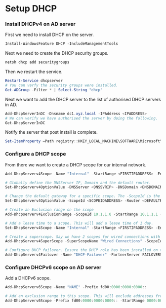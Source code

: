 # Setup DHCP

### Install DHCPv4 on AD server

First we need to install DHCP on the server. 

```powershell
Install-WindowsFeature DHCP -IncludeManagementTools
```

Next we need to create the DHCP security groups.

```cmd
netsh dhcp add securitygroups
```

Then we restart the service.
```powershell
Restart-Service dhcpserver
# You can verfy the security groups were installed.
Get-ADGroup -Filter * | Select-String "dhcp"
```

Next we want to add the DHCP server to the list of authorised DHCP servers in AD.
```powershell
Add-DhcpServerInDC -Dnsname dc1.xyz.local -IPAddress <IPADDRESS>
# We can verify we have authorised the server by doing the following.
Get-DhcpServerInDC
```

Notify the server that post install is complete.
```powershell
Set-ItemProperty –Path registry::HKEY_LOCAL_MACHINE\SOFTWARE\Microsoft\ServerManager\Roles\12 –Name ConfigurationState –Value 2
```

### Configure a DHCP scope

From there we want to create a DHCP scope for our internal network. 

```powershell
Add-DhcpServerv4Scope -Name "Internal" -StartRange <FIRSTIPADDRESS> -EndRange <LASTIPADDRESS> -SubnetMask <SUBNETMASK> -Description "Internal Network"

# Globally define the DNSServer IP, Domain and the default router.
Set-DhcpServerv4OptionValue -DNSServer <DNSSVRIP> -DNSDomain <DNSDOMAINNAME> -Router <DEFAULTGATEWAY>

# Change the default gateway for a specific scope. The -ScopeId is the network address or it can be the start address.
Set-DhcpServerv4OptionValue -ScopeId <SCOPEIDADDRESS> -Router <DEFAULTROUTER>

# Create an Exclusion range on the scope
Add-Dhcpserverv4ExclusionRange -ScopeId 10.1.1.0 -StartRange 10.1.1.1 -EndRange 10.1.1.10

# Add a lease time to a scope. This will add a lease time of 1 day.
Set-DhcpServerv4Scope -Name "Internal" -StartRange <FIRSTIPADDRESS> -EndRange <LASTIPADDRESS> -SubnetMask <SUBNETMASK> -Description "Internal Network" -LeaseDuration 01.00:00:00

# Create a superscope. Say we have 2 scopes for wired connections with scope ids of 172.16.50.0 & 172.16.51.0. Our command would look like.
Add-DhcpServerv4SuperScope -SuperScopeName "Wired Connections" -ScopeId 172.16.50.0, 172.16.51.0

# Configure DHCP failover. Ensure the DHCP role has been installed on the partner server. This will create a failover server with a lead time of 1 minute, and will be set to hot standby.
Add-DhcpServerv4Failover -Name "DHCP-Failover" -PartnerServer FAILOVERSVRIP -MaxClientLeadTime 00:01:00 -SharedSecret SECRET -ServerRole Standby -ScopeID SCOPEID, SCOPEID, SCOPEID
```

### Configure DHCPv6 scope on AD server

Add a DHCPv6 scope.

```powershell
Add-DhcpServerv6Scope -Name "NAME" -Prefix fd00:0000:0000:0000::

# Add an exclusion range to this scope. This will exclude addresses from fd00:: to fd00::ff.
Add-DhcpServerv6Scope -Prefix fd00:0000:0000:0000:: -StartRange 0000:0000:0000:0000 -EndRange 0000:0000:0000:00ff
```


